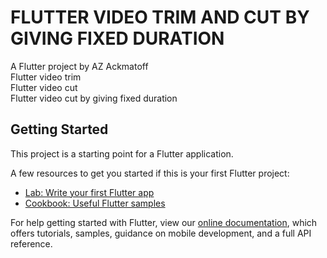 # FLUTTER VIDEO TRIM AND CUT BY GIVING FIXED DURATION

A Flutter project by AZ Ackmatoff <br>
Flutter video trim<br>
Flutter video cut<br>
Flutter video cut by giving fixed duration<br>



## Getting Started

This project is a starting point for a Flutter application.

A few resources to get you started if this is your first Flutter project:

- [Lab: Write your first Flutter app](https://flutter.dev/docs/get-started/codelab)
- [Cookbook: Useful Flutter samples](https://flutter.dev/docs/cookbook)

For help getting started with Flutter, view our
[online documentation](https://flutter.dev/docs), which offers tutorials,
samples, guidance on mobile development, and a full API reference.
